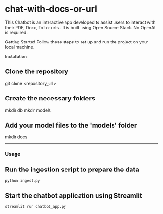# chat-with-docs-or-url
This Chatbot is an interactive app developed to assist users to interact with their PDF, Docx, Txt or urls . It is built using Open Source Stack. No OpenAI is required.


Getting Started
Follow these steps to set up and run the project on your local machine.

Installation
## Clone the repository
git clone <repository_url>

## Create the necessary folders
mkdir db
mkdir models
## Add your model files to the 'models' folder
mkdir docs

----
### Usage 

## Run the ingestion script to prepare the data

`python ingest.py`

## Start the chatbot application using Streamlit

`streamlit run chatbot_app.py`
